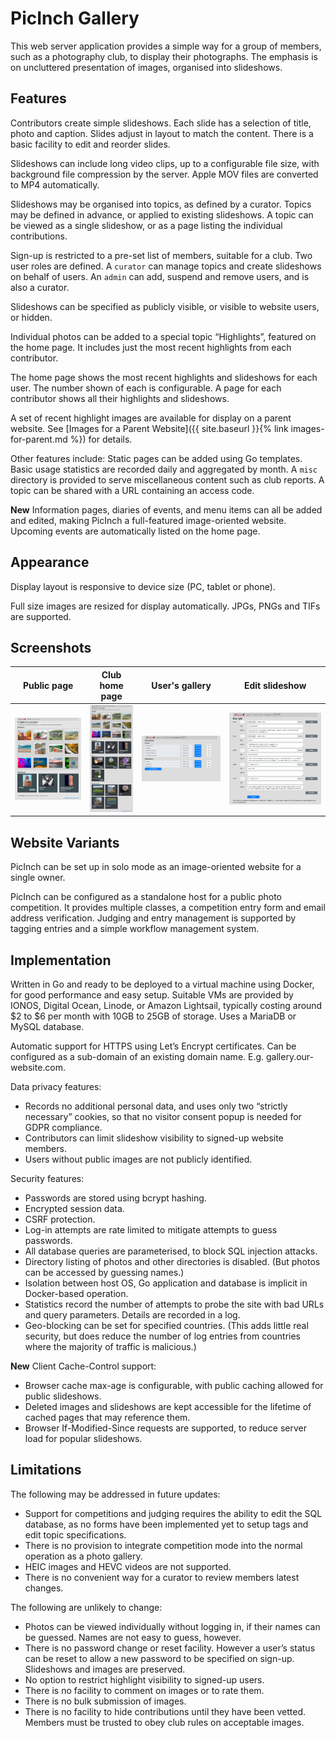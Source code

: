 # PicInch Gallery
This web server application provides a simple way for a group of members, such as a photography club, to display their photographs. The emphasis is on uncluttered presentation of images, organised into slideshows.

## Features
Contributors create simple slideshows. Each slide has a selection of title, photo and caption. Slides adjust in layout to match the content. There is a basic facility to edit and reorder slides.

Slideshows can include long video clips, up to a configurable file size, with background file compression by the server.
Apple MOV files are converted to MP4 automatically.

Slideshows may be organised into topics, as defined by a curator. Topics may be defined in advance, or applied to existing slideshows. A topic can be viewed as a single slideshow, or as a page listing the individual contributions.

Sign-up is restricted to a pre-set list of members, suitable for a club. Two user roles are defined. A `curator` can manage topics and create slideshows on behalf of users. An `admin` can add, suspend and remove users, and is also a curator.

Slideshows can be specified as publicly visible, or visible to website users, or hidden.

Individual photos can be added to a special topic “Highlights”, featured on the home page. It includes just the most recent highlights from each contributor.

The home page shows the most recent highlights and slideshows for each user. The number shown of each is configurable. A page for each contributor shows all their highlights and slideshows.

A set of recent highlight images are available for display on a parent website. See [Images for a Parent Website]({{ site.baseurl }}{% link images-for-parent.md %}) for details.

Other features include: Static pages can be added using Go templates.
Basic usage statistics are recorded daily and aggregated by month.
A `misc` directory is provided to serve miscellaneous content such as club reports.
A topic can be shared with a URL containing an access code.

**New**
Information pages, diaries of events, and menu items can all be added and edited, making PicInch a full-featured image-oriented website. Upcoming events are automatically listed on the home page.

## Appearance
Display layout is responsive to device size (PC, tablet or phone).

Full size images are resized for display automatically. JPGs, PNGs and TIFs are supported.

## Screenshots

| Public page | Club home page | User's gallery | Edit slideshow |
|:-------------------------:|:-------------------------:|:-------------------------:|:-------------------------:|
|<a href="https://raw.githubusercontent.com/inchworks/picinch/master/docs/images/ss-public.png"><img src="https://raw.githubusercontent.com/inchworks/picinch/master/docs/images/ss-public.png" title="Public page" width="100%"></a>|<a href="https://raw.githubusercontent.com/inchworks/picinch/master/docs/images/ss-club.png"><img src="https://raw.githubusercontent.com/inchworks/picinch/master/docs/images/ss-club.png" title="Club home page" width="100%"></a>|<a href="https://raw.githubusercontent.com/inchworks/picinch/master/docs/images/ss-my-gallery.png"><img src="https://raw.githubusercontent.com/inchworks/picinch/master/docs/images/ss-my-gallery.png" title="User's gallery" width="100%"></a>|<a href="https://raw.githubusercontent.com/inchworks/picinch/master/docs/images/ss-edit-slideshow.png"><img src="https://raw.githubusercontent.com/inchworks/picinch/master/docs/images/ss-edit-slideshow.png" title="Edit slideshow" width="100%"></a>|

## Website Variants
PicInch can be set up in solo mode as an image-oriented website for a single owner.

PicInch can be configured as a standalone host for a public photo competition.
It provides multiple classes, a competition entry form and email address verification.
Judging and entry management is supported by tagging entries and a simple workflow management system.

## Implementation
Written in Go and ready to be deployed to a virtual machine using Docker, for good performance and easy setup. Suitable VMs are provided by IONOS, Digital Ocean, Linode, or Amazon Lightsail, typically costing around $2 to $6 per month with 10GB to 25GB of storage.
Uses a MariaDB or MySQL database.

Automatic support for HTTPS using Let’s Encrypt certificates. Can be configured as a sub-domain of an existing domain name. E.g. gallery.our-website.com.

Data privacy features:
- Records no additional personal data, and uses only two “strictly necessary” cookies, so that no visitor consent popup is needed for GDPR compliance.
- Contributors can limit slideshow visibility to signed-up website members.
- Users without public images are not publicly identified.

Security features:
- Passwords are stored using bcrypt hashing.
- Encrypted session data.
- CSRF protection.
- Log-in attempts are rate limited to mitigate attempts to guess passwords.
- All database queries are parameterised, to block SQL injection attacks.
- Directory listing of photos and other directories is disabled. (But photos can be accessed by guessing names.)
- Isolation between host OS, Go application and database is implicit in Docker-based operation.
- Statistics record the number of attempts to probe the site with bad URLs and query parameters. Details are recorded in a log.
- Geo-blocking can be set for specified countries. (This adds little real security, but does reduce the number of log entries from countries where the majority of traffic is malicious.)

**New** Client Cache-Control support:
- Browser cache max-age is configurable, with public caching allowed for public slideshows.
- Deleted images and slideshows are kept accessible for the lifetime of cached pages that may reference them.
- Browser If-Modified-Since requests are supported, to reduce server load for popular slideshows.

## Limitations
The following may be addressed in future updates:
- Support for competitions and judging requires the ability to edit the SQL database, as no forms have been implemented yet to setup tags and edit topic specifications.
- There is no provision to integrate competition mode into the normal operation as a photo gallery.
- HEIC images and HEVC videos are not supported.
- There is no convenient way for a curator to review members latest changes.

The following are unlikely to change:
- Photos can be viewed individually without logging in, if their names can be guessed. Names are not easy to guess, however.
- There is no password change or reset facility. However a user’s status can be reset to allow a new password to be specified on sign-up. Slideshows and images are preserved.
- No option to restrict highlight visibility to signed-up users.
- There is no facility to comment on images or to rate them.
- There is no bulk submission of images.
- There is no facility to hide contributions until they have been vetted. Members must be trusted to obey club rules on acceptable images.